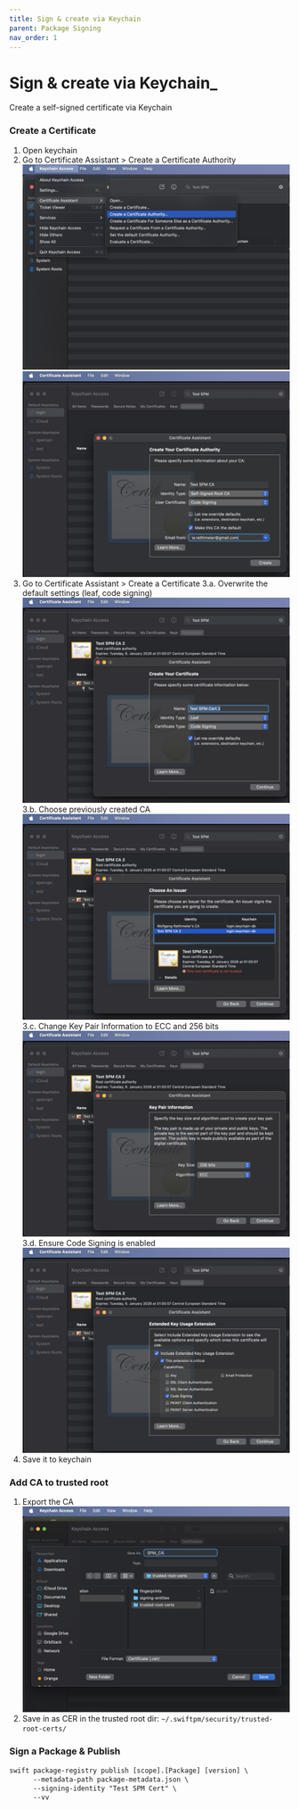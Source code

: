 ```yaml
---
title: Sign & create via Keychain
parent: Package Signing
nav_order: 1
---
```


# Sign & create via Keychain_
Create a self-signed certificate via Keychain

### Create a Certificate
1. Open keychain
2. Go to Certificate Assistant > Create a Certificate Authority
![Create CA 1](../../assets/images/spm_ca_create_1.jpg)
![Create CA 2](../../assets/images/spm_ca_create_2.jpg)
3. Go to Certificate Assistant > Create a Certificate
3.a. Overwrite the default settings (leaf, code signing)
![Create Cert 1](../../assets/images/spm_ca_cert_create_1.jpg)
3.b. Choose previously created CA
![Create Cert 2](../../assets/images/spm_ca_cert_create_2.jpg)
3.c. Change Key Pair Information to ECC and 256 bits
![Create Cert 3](../../assets/images/spm_ca_cert_create_3.jpg)
3.d. Ensure Code Signing is enabled
![Create Cert 4](../../assets/images/spm_ca_cert_create_4.jpg)
4. Save it to keychain

### Add CA to trusted root
1. Export the CA
![Export CA](../../assets/images/spm_cert_export.jpg)
2. Save in as CER in the trusted root dir: `~/.swiftpm/security/trusted-root-certs/`

### Sign a Package & Publish
```shell
swift package-registry publish [scope].[Package] [version] \
      --metadata-path package-metadata.json \
      --signing-identity "Test SPM Cert" \
      --vv
```
